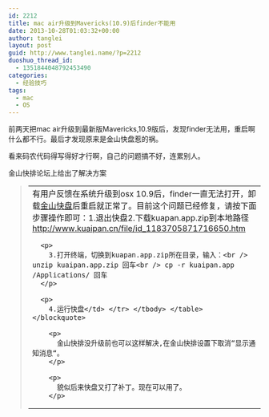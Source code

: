 ```yaml
---
id: 2212
title: mac air升级到Mavericks(10.9)后finder不能用
date: 2013-10-28T01:03:32+00:00
author: tanglei
layout: post
guid: http://www.tanglei.name/?p=2212
duoshuo_thread_id:
  - 1351844048792453490
categories:
  - 经验技巧
tags:
  - mac
  - OS
---
```

前两天把mac air升级到最新版Mavericks,10.9版后，发现finder无法用，重启啊什么都不行。最后才发现原来是金山快盘惹的祸。

看来码农代码得写得好才行啊，自己的问题搞不好，连累别人。

金山快排论坛上给出了解决方案

> <table cellspacing="0" cellpadding="0">
>   <tr>
>     <td id="postmessage_361912">
>       有用户反馈在系统升级到osx 10.9后，finder一直无法打开，卸载<a href="http://www.kuaipan.cn/" target="_blank">金山快盘</a>后重启就正常了。目前这个问题已经修复，请按下面步骤操作即可：1.退出快盘2.下载kuapan.app.zip到本地路径<br /> <a href="http://www.kuaipan.cn/file/id_1183705871716650.htm" target="_blank">http://www.kuaipan.cn/file/id_1183705871716650.htm</a></p> 
>       
>       <p>
>         3.打开终端，切换到kuapan.app.zip所在目录，输入：<br /> unzip kuaipan.app.zip 回车<br /> cp -r kuaipan.app /Applications/ 回车
>       </p>
>       
>       <p>
>         4.运行快盘</td> </tr> </tbody> </table> </blockquote> 
>         
>         <p>
>           金山快排没升级前也可以这样解决,在金山快排设置下取消“显示通知消息“。
>         </p>
>         
>         <p>
>           貌似后来快盘又打了补丁。现在可以用了。
>         </p>
